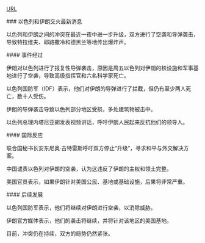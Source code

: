 <a href="https://www.bbc.com/news/live/c93ydeqyq71t">URL</a>
<p>### 以色列和伊朗交火最新消息</p>
<p>以色列和伊朗之间的冲突在最近一夜中进一步升级，双方进行了空袭和导弹袭击，导致特拉维夫、耶路撒冷和德黑兰等地传出爆炸声。</p>
<p>#### 事件经过</p>
<p>伊朗对以色列进行了报复性导弹袭击，原因是周五以色列对伊朗的核设施和军事基地进行了空袭，导致高级指挥官和六名科学家死亡。</p>
<p>以色列国防军（IDF）表示，他们对伊朗的导弹进行了拦截，但仍有至少两人死亡，数十人受伤。</p>
<p>伊朗的导弹袭击导致以色列部分地区受损，多处建筑物被击中。</p>
<p>以色列总理内塔尼亚胡发表视频讲话，呼吁伊朗人民起来反抗他们的领导人。</p>
<p>#### 国际反应</p>
<p>联合国秘书长安东尼奥·古特雷斯呼吁双方停止“升级”，寻求和平与外交解决方案。</p>
<p>中国谴责以色列对伊朗的空袭，认为这违反了伊朗的主权和领土完整。</p>
<p>美国官员表示，如果伊朗针对美国公民、基地或基础设施，后果将非常严重。</p>
<p>#### 后续发展</p>
<p>以色列国防军表示，他们将继续对伊朗进行空袭，以消除威胁。</p>
<p>伊朗官方媒体表示，他们的袭击将继续，并将针对该地区的美国基地。</p>
<p>目前，冲突仍在持续，双方的局势仍然紧张。</p>
